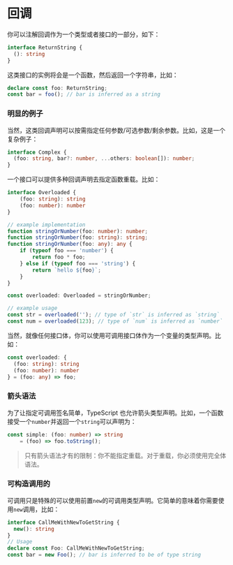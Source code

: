 # 回调

你可以注解回调作为一个类型或者接口的一部分，如下：
```ts
interface ReturnString {
  (): string
}
```

这类接口的实例将会是一个函数，然后返回一个字符串，比如：
```ts
declare const foo: ReturnString;
const bar = foo(); // bar is inferred as a string
```

### 明显的例子

当然，这类回调声明可以按需指定任何参数/可选参数/剩余参数。比如，这是一个复杂例子：
```ts
interface Complex {
  (foo: string, bar?: number, ...others: boolean[]): number;
}
```

一个接口可以提供多种回调声明去指定函数重载。比如：
```ts
interface Overloaded {
    (foo: string): string
    (foo: number): number
}

// example implementation
function stringOrNumber(foo: number): number;
function stringOrNumber(foo: string): string;
function stringOrNumber(foo: any): any {
    if (typeof foo === 'number') {
        return foo * foo;
    } else if (typeof foo === 'string') {
        return `hello ${foo}`;
    }
}

const overloaded: Overloaded = stringOrNumber;

// example usage
const str = overloaded(''); // type of `str` is inferred as `string`
const num = overloaded(123); // type of `num` is inferred as `number`
```

当然，就像任何接口体，你可以使用可调用接口体作为一个变量的类型声明。比如：
```ts
const overloaded: {
  (foo: string): string
  (foo: number): number
} = (foo: any) => foo;
```

### 箭头语法

为了让指定可调用签名简单，TypeScript 也允许箭头类型声明。比如，一个函数接受一个`number`并返回一个`string`可以声明为：
```ts
const simple: (foo: number) => string
    = (foo) => foo.toString();
```

> 只有箭头语法才有的限制：你不能指定重载。对于重载，你必须使用完全体语法。


### 可构造调用的

可调用只是特殊的可以使用前置`new`的可调用类型声明。它简单的意味着你需要使用`new`调用，比如：
```ts
interface CallMeWithNewToGetString {
  new(): string
}
// Usage
declare const Foo: CallMeWithNewToGetString;
const bar = new Foo(); // bar is inferred to be of type string
```